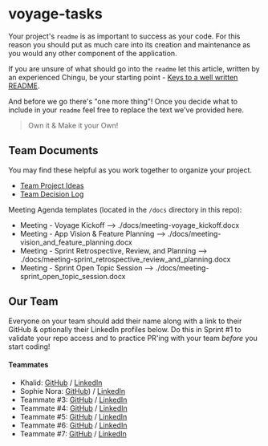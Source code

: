 # voyage-tasks

Your project's `readme` is as important to success as your code. For 
this reason you should put as much care into its creation and maintenance
as you would any other component of the application.

If you are unsure of what should go into the `readme` let this article,
written by an experienced Chingu, be your starting point - 
[Keys to a well written README](https://tinyurl.com/yk3wubft).

And before we go there's "one more thing"! Once you decide what to include
in your `readme` feel free to replace the text we've provided here.

> Own it & Make it your Own!

## Team Documents

You may find these helpful as you work together to organize your project.

- [Team Project Ideas](./docs/team_project_ideas.md)
- [Team Decision Log](./docs/team_decision_log.md)

Meeting Agenda templates (located in the `/docs` directory in this repo):

- Meeting - Voyage Kickoff --> ./docs/meeting-voyage_kickoff.docx
- Meeting - App Vision & Feature Planning --> ./docs/meeting-vision_and_feature_planning.docx
- Meeting - Sprint Retrospective, Review, and Planning --> ./docs/meeting-sprint_retrospective_review_and_planning.docx
- Meeting - Sprint Open Topic Session --> ./docs/meeting-sprint_open_topic_session.docx

## Our Team

Everyone on your team should add their name along with a link to their GitHub
& optionally their LinkedIn profiles below. Do this in Sprint #1 to validate
your repo access and to practice PR'ing with your team *before* you start
coding!

#### Teammates
- Khalid: [GitHub](https://github.com/volumia) / [LinkedIn](https://www.linkedin.com/in/khalid-khogali/)
- Sophie Nora: [GitHub](https://github.com/zofienora)) / [LinkedIn](https://www.linkedin.com/in/sophie-nora-keil/)
- Teammate #3: [GitHub](https://github.com/ghaccountname) / [LinkedIn](https://linkedin.com/in/liaccountname)
- Teammate #4: [GitHub](https://github.com/ghaccountname) / [LinkedIn](https://linkedin.com/in/liaccountname)
- Teammate #5: [GitHub](https://github.com/ghaccountname) / [LinkedIn](https://linkedin.com/in/liaccountname)
- Teammate #6: [GitHub](https://github.com/ghaccountname) / [LinkedIn](https://linkedin.com/in/liaccountname)
- Teammate #7: [GitHub](https://github.com/ghaccountname) / [LinkedIn](https://linkedin.com/in/liaccountname)
